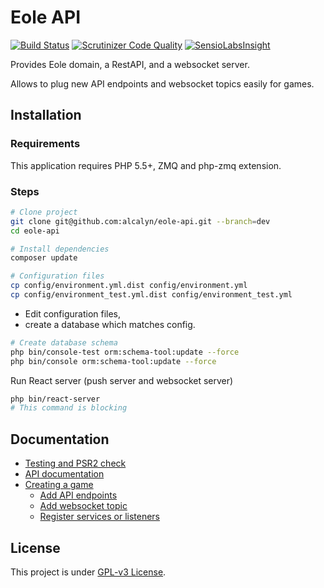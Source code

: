 # Eole API

[![Build Status](https://travis-ci.org/alcalyn/eole-api.svg?branch=dev)](https://travis-ci.org/alcalyn/eole-api)
[![Scrutinizer Code Quality](https://scrutinizer-ci.com/g/alcalyn/eole-api/badges/quality-score.png?b=dev)](https://scrutinizer-ci.com/g/alcalyn/eole-api/?branch=dev)
[![SensioLabsInsight](https://insight.sensiolabs.com/projects/8c0ab48f-4dbb-4b89-ab5d-b7acbc926e6d/mini.png)](https://insight.sensiolabs.com/projects/8c0ab48f-4dbb-4b89-ab5d-b7acbc926e6d)


Provides Eole domain, a RestAPI, and a websocket server.

Allows to plug new API endpoints and websocket topics easily for games.


## Installation

### Requirements

This application requires PHP 5.5+, ZMQ and php-zmq extension.


### Steps

``` bash
# Clone project
git clone git@github.com:alcalyn/eole-api.git --branch=dev
cd eole-api

# Install dependencies
composer update

# Configuration files
cp config/environment.yml.dist config/environment.yml
cp config/environment_test.yml.dist config/environment_test.yml
```

 - Edit configuration files,
 - create a database which matches config.

``` bash
# Create database schema
php bin/console-test orm:schema-tool:update --force
php bin/console orm:schema-tool:update --force
```

Run React server (push server and websocket server)

``` bash
php bin/react-server
# This command is blocking
```


## Documentation

- [Testing and PSR2 check](doc/testing.md)
- [API documentation](doc/api-documentation.md)
- [Creating a game](doc/create-game/index.md)
    - [Add API endpoints](doc/create-game/controller-provider.md)
    - [Add websocket topic](doc/create-game/websocket-provider.md)
    - [Register services or listeners](doc/create-game/service-provider.md)


## License

This project is under [GPL-v3 License](LICENSE).
